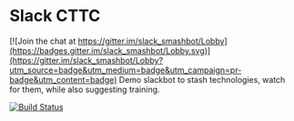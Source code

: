 # Slack CTTC

[![Join the chat at https://gitter.im/slack_smashbot/Lobby](https://badges.gitter.im/slack_smashbot/Lobby.svg)](https://gitter.im/slack_smashbot/Lobby?utm_source=badge&utm_medium=badge&utm_campaign=pr-badge&utm_content=badge)
Demo slackbot to stash technologies, watch for them, while also
suggesting training. 

[![Build Status](https://travis-ci.org/wray/slack_cttc.svg?branch=master)](https://travis-ci.org/wray/slack_cttc)
